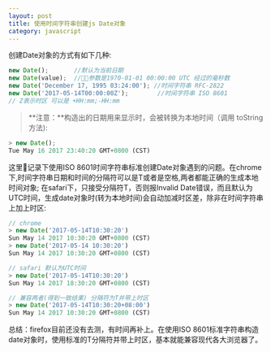 ```yaml
---
layout: post
title: 使用时间字符串创建js Date对象
category: javascript
---
```


创建Date对象的方式有如下几种:
```javascript
new Date();       //默认为当前日期
new Date(value);  //参数是1970-01-01 00:00:00 UTC 经过的毫秒数
new Date('December 17, 1995 03:24:00'); //时间字符串 RFC-2822
new Date('2017-05-14T00:00:00Z');        //时间字符串 ISO 8601
// Z表示时区 可以是 +HH:mm;-HH:mm
```
> **注意：**构造出的日期用来显示时，会被转换为本地时间（调用 toString 方法):

```javascript
> new Date();
Tue May 16 2017 23:40:20 GMT+0800 (CST)
```

这里记录下使用ISO 8601时间字符串标准创建Date对象遇到的问题。在chrome下,时间字符串日期和时间的分隔符可以是T或者是空格,两者都能正确的生成本地时间对象;
在safari下，只接受分隔符T，否则报Invalid Date错误，而且默认为UTC时间，生成date对象时(转为本地时间)会自动加减时区差，除非在时间字符串上加上时区:
```javascript
// chrome
> new Date('2017-05-14T10:30:20')
Sun May 14 2017 10:30:20 GMT+0800 (CST)
> new Date('2017-05-14 10:30:20')
Sun May 14 2017 10:30:20 GMT+0800 (CST)

// safari 默认为UTC时间
> new Date('2017-05-14T10:30:20')
Sun May 14 2017 18:30:20 GMT+0800 (CST)

// 兼容两者(得到一致结果) 分隔符为T并带上时区
> new Date('2017-05-14T10:30:20+08:00')
Sun May 14 2017 10:30:20 GMT+0800 (CST)
```
总结：firefox目前还没有去测，有时间再补上。在使用ISO 8601标准字符串构造date对象时，使用标准的T分隔符并带上时区，基本就能兼容现代各大浏览器了。
